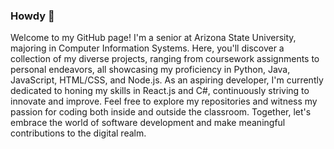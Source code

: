 ### Howdy 🤠

Welcome to my GitHub page! I'm a senior at Arizona State University, majoring in Computer Information Systems. Here, you'll discover a collection of my diverse projects, ranging from coursework assignments to personal endeavors, all showcasing my proficiency in Python, Java, JavaScript, HTML/CSS, and Node.js. As an aspiring developer, I'm currently dedicated to honing my skills in React.js and C#, continuously striving to innovate and improve. Feel free to explore my repositories and witness my passion for coding both inside and outside the classroom. Together, let's embrace the world of software development and make meaningful contributions to the digital realm.
